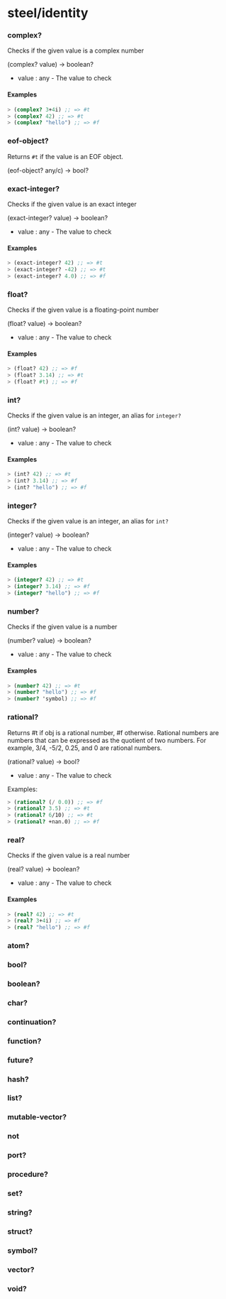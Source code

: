 # steel/identity
### **complex?**
Checks if the given value is a complex number

(complex? value) -> boolean?

* value : any - The value to check

#### Examples
```scheme
> (complex? 3+4i) ;; => #t
> (complex? 42) ;; => #t
> (complex? "hello") ;; => #f
```
### **eof-object?**
Returns `#t` if the value is an EOF object.

(eof-object? any/c) -> bool?
### **exact-integer?**
Checks if the given value is an exact integer

(exact-integer? value) -> boolean?

* value : any - The value to check

#### Examples
```scheme
> (exact-integer? 42) ;; => #t
> (exact-integer? -42) ;; => #t
> (exact-integer? 4.0) ;; => #f
```
### **float?**
Checks if the given value is a floating-point number

(float? value) -> boolean?

* value : any - The value to check

#### Examples
```scheme
> (float? 42) ;; => #f
> (float? 3.14) ;; => #t
> (float? #t) ;; => #f
```
### **int?**
Checks if the given value is an integer, an alias for `integer?`

(int? value) -> boolean?

* value : any - The value to check

#### Examples
```scheme
> (int? 42) ;; => #t
> (int? 3.14) ;; => #f
> (int? "hello") ;; => #f
```
### **integer?**
Checks if the given value is an integer, an alias for `int?`

(integer? value) -> boolean?

* value : any - The value to check

#### Examples
```scheme
> (integer? 42) ;; => #t
> (integer? 3.14) ;; => #f
> (integer? "hello") ;; => #f
```
### **number?**
Checks if the given value is a number

(number? value) -> boolean?

* value : any - The value to check

#### Examples
```scheme
> (number? 42) ;; => #t
> (number? "hello") ;; => #f
> (number? 'symbol) ;; => #f
```
### **rational?**
Returns #t if obj is a rational number, #f otherwise.
Rational numbers are numbers that can be expressed as the quotient of two numbers.
For example, 3/4, -5/2, 0.25, and 0 are rational numbers.

(rational? value) -> bool?

* value : any - The value to check

Examples:
```scheme
> (rational? (/ 0.0)) ;; => #f
> (rational? 3.5) ;; => #t
> (rational? 6/10) ;; => #t
> (rational? +nan.0) ;; => #f
```
### **real?**
Checks if the given value is a real number

(real? value) -> boolean?

* value : any - The value to check

#### Examples
```scheme
> (real? 42) ;; => #t
> (real? 3+4i) ;; => #f
> (real? "hello") ;; => #f
```
### **atom?**
### **bool?**
### **boolean?**
### **char?**
### **continuation?**
### **function?**
### **future?**
### **hash?**
### **list?**
### **mutable-vector?**
### **not**
### **port?**
### **procedure?**
### **set?**
### **string?**
### **struct?**
### **symbol?**
### **vector?**
### **void?**
